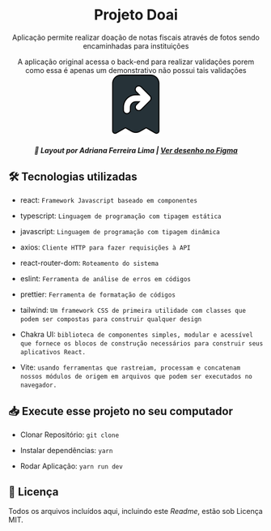 <h1 align=center> Projeto Doai</h1>

<p align=center> Aplicação permite realizar doação de notas fiscais através de fotos sendo encaminhadas para instituições</p>


<p align=center>A aplicação original acessa o back-end para realizar validações porem como essa é apenas um demonstrativo não possui tais validações

<img src="./public/icon_receipt.svg">

<h5 align=center>

🎨 Layout por Adriana Ferreira Lima |
[Ver desenho no Figma](https://www.figma.com/file/kT5pcYUxhzFczSdMJoexmH/Aplicacao-Bootcamp-Impacta?node-id=105%3A1318)

</h5>

</p>

## 🛠 Tecnologias utilizadas

- react: `Framework Javascript baseado em componentes`

- typescript: `Linguagem de programação com tipagem estática`

- javascript: `Linguagem de programação com tipagem dinâmica`

- axios: `Cliente HTTP para fazer requisições à API`

- react-router-dom: `Roteamento do sistema`

- eslint: `Ferramenta de análise de erros em códigos`

- prettier: `Ferramenta de formatação de códigos`

- tailwind: `Um framework CSS de primeira utilidade com classes que podem ser compostas para construir qualquer design`

- Chakra UI: `biblioteca de componentes simples, modular e acessível que fornece os blocos de construção necessários para construir seus aplicativos React.`

- Vite: `usando ferramentas que rastreiam, processam e concatenam nossos módulos de origem em arquivos que podem ser executados no navegador.`


## 📥 Execute esse projeto no seu computador

- Clonar Repositório: `git clone`
- Instalar dependências: `yarn`

- Rodar Aplicação: `yarn run dev`


## 📕 Licença

Todos os arquivos incluídos aqui, incluindo este _Readme_, estão sob Licença MIT.<br>
